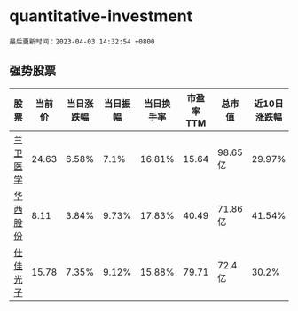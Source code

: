 # quantitative-investment

`最后更新时间：2023-04-03 14:32:54 +0800`

## 强势股票

|股票|当前价|当日涨跌幅|当日振幅|当日换手率|市盈率TTM|总市值|近10日涨跌幅|
|----|----|----|----|----|----|----|----|
|[兰卫医学](https://xueqiu.com/S/SZ301060)|24.63|6.58%|7.1%|16.81%|15.64|98.65亿|29.97%|
|[华西股份](https://xueqiu.com/S/SZ000936)|8.11|3.84%|9.73%|17.83%|40.49|71.86亿|41.54%|
|[仕佳光子](https://xueqiu.com/S/SH688313)|15.78|7.35%|9.12%|15.88%|79.71|72.4亿|30.2%|
